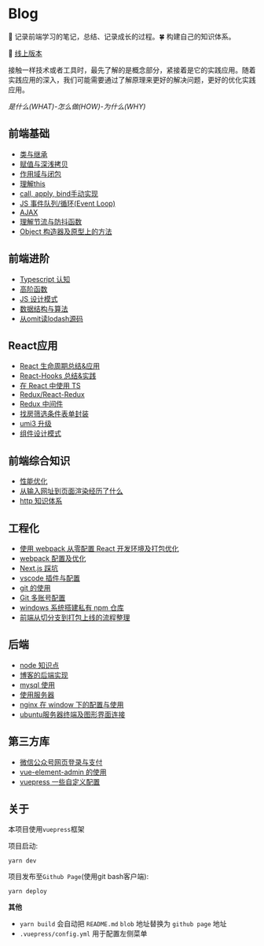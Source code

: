 # Blog

:seedling: 记录前端学习的笔记，总结、记录成长的过程。:four_leaf_clover: 构建自己的知识体系。

:whale: [线上版本](https://xblcity.github.io/blog/)

接触一样技术或者工具时，最先了解的是概念部分，紧接着是它的实践应用。随着实践应用的深入，我们可能需要通过了解原理来更好的解决问题，更好的优化实践应用。

_是什么(WHAT)-怎么做(HOW)-为什么(WHY)_

## 前端基础
     
- [类与继承](https://github.com/xblcity/blog/blob/master/base/inherit.md)
- [赋值与深浅拷贝](https://github.com/xblcity/blog/blob/master/base/copy.md)
- [作用域与闭包](https://github.com/xblcity/blog/blob/master/base/scope-closures.md)
- [理解this](https://github.com/xblcity/blog/blob/master/base/this.md)
- [call, apply, bind手动实现](https://github.com/xblcity/blog/blob/master/base/call.md)
- [JS 事件队列/循环(Event Loop)](https://github.com/xblcity/blog/blob/master/base/eventloop.md)
- [AJAX](https://github.com/xblcity/blog/blob/master/base/ajax.md)
- [理解节流与防抖函数](https://github.com/xblcity/blog/blob/master/base/throttle.md)
- [Object 构造器及原型上的方法](https://github.com/xblcity/blog/blob/master/base/object-methods.md)
 
## 前端进阶

- [Typescript 认知](https://github.com/xblcity/blog/blob/master/advance/ts-basic.md)
- [高阶函数](https://github.com/xblcity/blog/blob/master/advance/func-program.md)
- [JS 设计模式](https://github.com/xblcity/blog/blob/master/advance/design-mode.md)
- [数据结构与算法](https://github.com/xblcity/blog/blob/master/advance/algorithm.md)
- [从omit读lodash源码](https://github.com/xblcity/blog/blob/master/advance/algorithm.md)
    
## React应用
     
- [React 生命周期总结&应用](https://github.com/xblcity/blog/blob/master/react/lifecycle.md)
- [React-Hooks 总结&实践](https://github.com/xblcity/blog/blob/master/react/react-hooks.md)
- [在 React 中使用 TS](https://github.com/xblcity/blog/blob/master/react/react-ts.md)
- [Redux/React-Redux](https://github.com/xblcity/blog/blob/master/react/redux.md)
- [Redux 中间件](https://github.com/xblcity/blog/blob/master/react/redux-middleware.md)
- [找房筛选条件表单封装](https://github.com/xblcity/blog/blob/master/react/find-house.md)
- [umi3 升级](https://github.com/xblcity/blog/blob/master/react/umi3.md)
- [组件设计模式](https://github.com/xblcity/blog/blob/master/react/component-design-mode.md)
    
## 前端综合知识
     
- [性能优化](https://github.com/xblcity/blog/blob/master/system/performance.md)
- [从输入网址到页面渲染经历了什么](https://github.com/xblcity/blog/blob/master/system/render.md)
- [http 知识体系](https://github.com/xblcity/blog/blob/master/system/http.md)
    
## 工程化
     
- [使用 webpack 从零配置 React 开发环境及打包优化](https://github.com/xblcity/blog/blob/master/engineering/webpack-react.md)
- [webpack 配置及优化](https://github.com/xblcity/blog/blob/master/engineering/webpack.md)
- [Next.js 踩坑](https://github.com/xblcity/blog/blob/master/engineering/next.md)
- [vscode 插件与配置](https://github.com/xblcity/blog/blob/master/engineering/vs.md)
- [git 的使用](https://github.com/xblcity/blog/blob/master/engineering/git.md)
- [Git 多账号配置](https://github.com/xblcity/blog/blob/master/engineering/git-account.md)
- [windows 系统搭建私有 npm 仓库](https://github.com/xblcity/blog/blob/master/engineering/private-npm.md)
- [前端从切分支到打包上线的流程整理](https://github.com/xblcity/blog/blob/master/engineering/workflow.md)
    
## 后端
     
- [node 知识点](https://github.com/xblcity/blog/blob/master/backend/little-points.md)
- [博客的后端实现](https://github.com/xblcity/blog/blob/master/backend/blog.md)
- [mysql 使用](https://github.com/xblcity/blog/blob/master/backend/mysql.md)
- [使用服务器](https://github.com/xblcity/blog/blob/master/backend/server.md)
- [nginx 在 window 下的配置与使用](https://github.com/xblcity/blog/blob/master/backend/nginx.md)
- [ubuntu服务器终端及图形界面连接](https://github.com/xblcity/blog/blob/master/backend/ubuntu.md)
    
## 第三方库
     
- [微信公众号网页登录与支付](https://github.com/xblcity/blog/blob/master/library/wx-web.md)
- [vue-element-admin 的使用](https://github.com/xblcity/blog/blob/master/library/vue-admin.md)
- [vuepress 一些自定义配置](https://github.com/xblcity/blog/blob/master/library/vuepress.md)
    
## 关于

本项目使用`vuepress`框架

项目启动:

`yarn dev`

项目发布至`Github Page`(使用git bash客户端):

`yarn deploy`

__其他__

- `yarn build` 会自动把 `README.md` `blob` 地址替换为 `github page` 地址
- `.vuepress/config.yml` 用于配置左侧菜单
